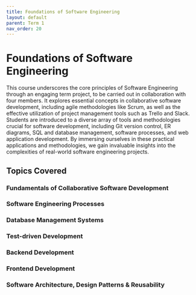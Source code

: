 ```yaml
---
title: Foundations of Software Engineering
layout: default
parent: Term 1
nav_order: 20
---
```


# Foundations of Software Engineering

This course underscores the core principles of Software Engineering through an engaging term project, to be carried out in collaboration with four members. It explores essential concepts in collaborative software development, including agile methodologies like Scrum, as well as the effective utilization of project management tools such as Trello and Slack. Students are introduced to a diverse array of tools and methodologies crucial for software development, including Git version control, ER diagrams, SQL and database management, software processes, and web application development. By immersing ourselves in these practical applications and methodologies, we gain invaluable insights into the complexities of real-world software engineering projects.

## Topics Covered

### Fundamentals of Collaborative Software Development

### Software Engineering Processes

### Database Management Systems

### Test-driven Development

### Backend Development

### Frontend Development

### Software Architecture, Design Patterns & Reusability